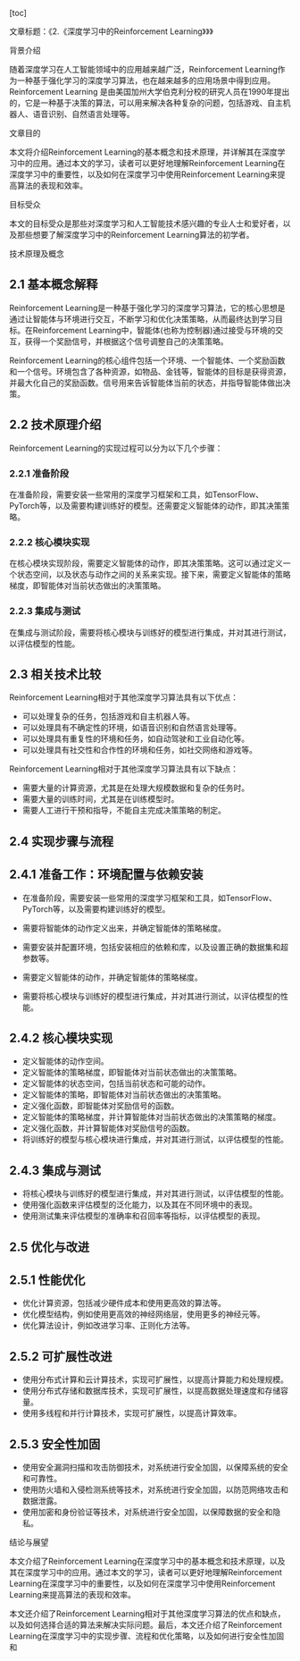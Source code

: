 
[toc]                    
                
                
文章标题：《2.《深度学习中的Reinforcement Learning》》》

背景介绍

随着深度学习在人工智能领域中的应用越来越广泛，Reinforcement Learning作为一种基于强化学习的深度学习算法，也在越来越多的应用场景中得到应用。Reinforcement Learning 是由美国加州大学伯克利分校的研究人员在1990年提出的，它是一种基于决策的算法，可以用来解决各种复杂的问题，包括游戏、自主机器人、语音识别、自然语言处理等。

文章目的

本文将介绍Reinforcement Learning的基本概念和技术原理，并详解其在深度学习中的应用。通过本文的学习，读者可以更好地理解Reinforcement Learning在深度学习中的重要性，以及如何在深度学习中使用Reinforcement Learning来提高算法的表现和效率。

目标受众

本文的目标受众是那些对深度学习和人工智能技术感兴趣的专业人士和爱好者，以及那些想要了解深度学习中的Reinforcement Learning算法的初学者。

技术原理及概念

## 2.1 基本概念解释

Reinforcement Learning是一种基于强化学习的深度学习算法，它的核心思想是通过让智能体与环境进行交互，不断学习和优化决策策略，从而最终达到学习目标。在Reinforcement Learning中，智能体(也称为控制器)通过接受与环境的交互，获得一个奖励信号，并根据这个信号调整自己的决策策略。

Reinforcement Learning的核心组件包括一个环境、一个智能体、一个奖励函数和一个信号。环境包含了各种资源，如物品、金钱等，智能体的目标是获得资源，并最大化自己的奖励函数。信号用来告诉智能体当前的状态，并指导智能体做出决策。

## 2.2 技术原理介绍

Reinforcement Learning的实现过程可以分为以下几个步骤：

### 2.2.1 准备阶段

在准备阶段，需要安装一些常用的深度学习框架和工具，如TensorFlow、PyTorch等，以及需要构建训练好的模型。还需要定义智能体的动作，即其决策策略。

### 2.2.2 核心模块实现

在核心模块实现阶段，需要定义智能体的动作，即其决策策略。这可以通过定义一个状态空间，以及状态与动作之间的关系来实现。接下来，需要定义智能体的策略梯度，即智能体对当前状态做出的决策策略。

### 2.2.3 集成与测试

在集成与测试阶段，需要将核心模块与训练好的模型进行集成，并对其进行测试，以评估模型的性能。

## 2.3 相关技术比较

Reinforcement Learning相对于其他深度学习算法具有以下优点：

- 可以处理复杂的任务，包括游戏和自主机器人等。
- 可以处理具有不确定性的环境，如语音识别和自然语言处理等。
- 可以处理具有重复性的环境和任务，如自动驾驶和工业自动化等。
- 可以处理具有社交性和合作性的环境和任务，如社交网络和游戏等。

Reinforcement Learning相对于其他深度学习算法具有以下缺点：

- 需要大量的计算资源，尤其是在处理大规模数据和复杂的任务时。
- 需要大量的训练时间，尤其是在训练模型时。
- 需要人工进行干预和指导，不能自主完成决策策略的制定。

## 2.4 实现步骤与流程

## 2.4.1 准备工作：环境配置与依赖安装

- 在准备阶段，需要安装一些常用的深度学习框架和工具，如TensorFlow、PyTorch等，以及需要构建训练好的模型。
- 需要将智能体的动作定义出来，并确定智能体的策略梯度。
- 需要安装并配置环境，包括安装相应的依赖和库，以及设置正确的数据集和超参数等。

- 需要定义智能体的动作，并确定智能体的策略梯度。
- 需要将核心模块与训练好的模型进行集成，并对其进行测试，以评估模型的性能。

## 2.4.2 核心模块实现

- 定义智能体的动作空间。
- 定义智能体的策略梯度，即智能体对当前状态做出的决策策略。
- 定义智能体的状态空间，包括当前状态和可能的动作。
- 定义智能体的策略，即智能体对当前状态做出的决策策略。
- 定义强化函数，即智能体对奖励信号的函数。
- 定义智能体的策略梯度，并计算智能体对当前状态做出的决策策略的梯度。
- 定义强化函数，并计算智能体对奖励信号的函数。
- 将训练好的模型与核心模块进行集成，并对其进行测试，以评估模型的性能。

## 2.4.3 集成与测试

- 将核心模块与训练好的模型进行集成，并对其进行测试，以评估模型的性能。
- 使用强化函数来评估模型的泛化能力，以及其在不同环境中的表现。
- 使用测试集来评估模型的准确率和召回率等指标，以评估模型的表现。

## 2.5 优化与改进

## 2.5.1 性能优化

- 优化计算资源，包括减少硬件成本和使用更高效的算法等。
- 优化模型结构，例如使用更高效的神经网络层，使用更多的神经元等。
- 优化算法设计，例如改进学习率、正则化方法等。

## 2.5.2 可扩展性改进

- 使用分布式计算和云计算技术，实现可扩展性，以提高计算能力和处理规模。
- 使用分布式存储和数据库技术，实现可扩展性，以提高数据处理速度和存储容量。
- 使用多线程和并行计算技术，实现可扩展性，以提高计算效率。

## 2.5.3 安全性加固

- 使用安全漏洞扫描和攻击防御技术，对系统进行安全加固，以保障系统的安全和可靠性。
- 使用防火墙和入侵检测系统等技术，对系统进行安全加固，以防范网络攻击和数据泄露。
- 使用加密和身份验证等技术，对系统进行安全加固，以保障数据的安全和隐私。

结论与展望

本文介绍了Reinforcement Learning在深度学习中的基本概念和技术原理，以及其在深度学习中的应用。通过本文的学习，读者可以更好地理解Reinforcement Learning在深度学习中的重要性，以及如何在深度学习中使用Reinforcement Learning来提高算法的表现和效率。

本文还介绍了Reinforcement Learning相对于其他深度学习算法的优点和缺点，以及如何选择合适的算法来解决实际问题。最后，本文还介绍了Reinforcement Learning在深度学习中的实现步骤、流程和优化策略，以及如何进行安全性加固和

